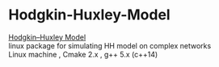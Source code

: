 # Hodgkin-Huxley-Model
[Hodgkin–Huxley Model](https://en.wikipedia.org/wiki/Hodgkin%E2%80%93Huxley_model)
<br>
linux package for simulating HH model on complex networks
<br>
Linux machine , Cmake 2.x , g++ 5.x (c++14)

